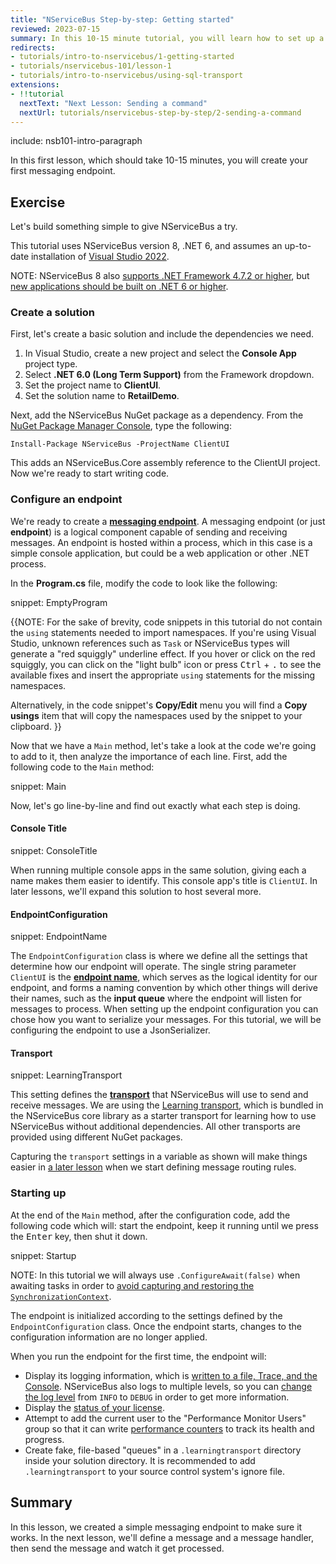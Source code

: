 ```yaml
---
title: "NServiceBus Step-by-step: Getting started"
reviewed: 2023-07-15
summary: In this 10-15 minute tutorial, you will learn how to set up a development machine for NServiceBus and create your very first messaging endpoint.
redirects:
- tutorials/intro-to-nservicebus/1-getting-started
- tutorials/nservicebus-101/lesson-1
- tutorials/intro-to-nservicebus/using-sql-transport
extensions:
- !!tutorial
  nextText: "Next Lesson: Sending a command"
  nextUrl: tutorials/nservicebus-step-by-step/2-sending-a-command
---
```


include: nsb101-intro-paragraph

In this first lesson, which should take 10-15 minutes, you will create your first messaging endpoint.

## Exercise

Let's build something simple to give NServiceBus a try.

This tutorial uses NServiceBus version 8, .NET 6, and assumes an up-to-date installation of [Visual Studio 2022](https://www.visualstudio.com/downloads/).

NOTE: NServiceBus 8 also [supports .NET Framework 4.7.2 or higher](/nservicebus/operations/dotnet-framework-version-requirements.md), but [new applications should be built on .NET 6 or higher](https://devblogs.microsoft.com/dotnet/net-core-is-the-future-of-net/).

### Create a solution

First, let's create a basic solution and include the dependencies we need.

 1. In Visual Studio, create a new project and select the **Console App** project type.
 2. Select **.NET 6.0 (Long Term Support)** from the Framework dropdown.
 3. Set the project name to **ClientUI**.
 4. Set the solution name to **RetailDemo**.

Next, add the NServiceBus NuGet package as a dependency. From the [NuGet Package Manager Console](https://docs.microsoft.com/en-us/nuget/tools/package-manager-console), type the following:

```
Install-Package NServiceBus -ProjectName ClientUI
```

This adds an NServiceBus.Core assembly reference to the ClientUI project. Now we're ready to start writing code.

### Configure an endpoint

We're ready to create a [**messaging endpoint**](/nservicebus/endpoints/). A messaging endpoint (or just **endpoint**) is a logical component capable of sending and receiving messages. An endpoint is hosted within a process, which in this case is a simple console application, but could be a web application or other .NET process.

In the **Program.cs** file, modify the code to look like the following:

snippet: EmptyProgram

{{NOTE:
For the sake of brevity, code snippets in this tutorial do not contain the `using` statements needed to import namespaces. If you're using Visual Studio, unknown references such as `Task` or NServiceBus types will generate a "red squiggly" underline effect. If you hover or click on the red squiggly, you can click on the "light bulb" icon or press <span style="white-space: nowrap"><kbd>Ctrl</kbd> + <kbd>.</kbd></span> to see the available fixes and insert the appropriate `using` statements for the missing namespaces.

Alternatively, in the code snippet's **Copy/Edit** menu you will find a **Copy usings** item that will copy the namespaces used by the snippet to your clipboard.
}}

Now that we have a `Main` method, let's take a look at the code we're going to add to it, then analyze the importance of each line. First, add the following code to the `Main` method:

snippet: Main

Now, let's go line-by-line and find out exactly what each step is doing.

#### Console Title

snippet: ConsoleTitle

When running multiple console apps in the same solution, giving each a name makes them easier to identify. This console app's title is `ClientUI`. In later lessons, we'll expand this solution to host several more.

#### EndpointConfiguration

snippet: EndpointName

The `EndpointConfiguration` class is where we define all the settings that determine how our endpoint will operate. The single string parameter `ClientUI` is the [**endpoint name**](/nservicebus/endpoints/specify-endpoint-name.md), which serves as the logical identity for our endpoint, and forms a naming convention by which other things will derive their names, such as the **input queue** where the endpoint will listen for messages to process.
When setting up the endpoint configuration you can chose how you want to serialize your messages. For this tutorial, we will be configuring the endpoint to use a JsonSerializer.

#### Transport

snippet: LearningTransport

This setting defines the [**transport**](/transports/) that NServiceBus will use to send and receive messages. We are using the [Learning transport](/transports/learning/), which is bundled in the NServiceBus core library as a starter transport for learning how to use NServiceBus without additional dependencies. All other transports are provided using different NuGet packages.

Capturing the `transport` settings in a variable as shown will make things easier in [a later lesson](../3-multiple-endpoints/) when we start defining message routing rules.

### Starting up

At the end of the `Main` method, after the configuration code, add the following code which will: start the endpoint, keep it running until we press the <kbd>Enter</kbd> key, then shut it down.

snippet: Startup

NOTE: In this tutorial we will always use `.ConfigureAwait(false)` when awaiting tasks in order to [avoid capturing and restoring the `SynchronizationContext`](https://docs.microsoft.com/en-us/archive/msdn-magazine/2013/march/async-await-best-practices-in-asynchronous-programming).

The endpoint is initialized according to the settings defined by the `EndpointConfiguration` class. Once the endpoint starts, changes to the configuration information are no longer applied.

When you run the endpoint for the first time, the endpoint will:

 * Display its logging information, which is [written to a file, Trace, and the Console](/nservicebus/logging/#default-logging). NServiceBus also logs to multiple levels, so you can [change the log level](/nservicebus/logging/#default-logging-changing-the-defaults-changing-the-logging-level) from `INFO` to `DEBUG` in order to get more information.
 * Display the [status of your license](/nservicebus/licensing/).
 * Attempt to add the current user to the "Performance Monitor Users" group so that it can write [performance counters](/monitoring/metrics/performance-counters.md) to track its health and progress.
 * Create fake, file-based "queues" in a `.learningtransport` directory inside your solution directory. It is recommended to add `.learningtransport` to your source control system's ignore file.

## Summary

In this lesson, we created a simple messaging endpoint to make sure it works. In the next lesson, we'll define a message and a message handler, then send the message and watch it get processed.
